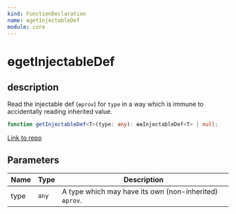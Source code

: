```yaml
---
kind: FunctionDeclaration
name: ɵgetInjectableDef
module: core
---
```


# ɵgetInjectableDef

## description

Read the injectable def (`ɵprov`) for `type` in a way which is immune to accidentally reading
inherited value.

```ts
function getInjectableDef<T>(type: any): ɵɵInjectableDef<T> | null;
```

[Link to repo](https://github.com/timdeschryver/angular/blob/master/packages/core/src/di/interface/defs.ts#L195-L198)

## Parameters

| Name | Type  | Description                                            |
| ---- | ----- | ------------------------------------------------------ |
| type | `any` | A type which may have its own (non-inherited) `ɵprov`. |
